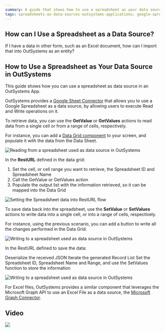 ```yaml
---
summary: A guide that shows how to use a spreadsheet as your data source in an OutSystems App.
tags: spreadsheets-as-data-sources-outsystems-applications; google-spreadsheet-as-data-source-outsystems-applications; data; entities; excel;
---
```

## How can I Use a Spreadsheet as a Data Source?

If I have a data in other form, such as an Excel document, how can I import that into OutSystems as an entity?

## How to Use a Spreadsheet as Your Data Source in OutSystems

This guide shows how you can use a spreadsheet as data source in an OutSystems App.

OutSystems provides a [Google Sheet Connector](https://www.outsystems.com/forge/component-overview/3058/google-sheets-connector) that allows you to use a Google Spreadsheet as a data source, by allowing users to execute Read and Write operations on it.

To retrieve data, you can use the **GetValue** or **GetValues** actions to read data from a single cell or from a range of cells, respectively.

For instance, you can add a [Data Grid component](https://www.outsystems.com/forge/component-overview/5554/data-grid) to your screen, and populate it with the data from the Data Sheet.

![Reading from a spreadsheet used as data source in OutSystems](images/outsystems-spreadsheet-data-source-read-example.png)

In the **RestURL** defined in the data grid:

1. Set the cell, or cell range you want to retrieve, the Spreadsheet ID and Spreadsheet Name
1. Call the GetValue or GetValues action
1. Populate the output list with the information retrieved, so it can be mapped into the Data Grid

![Setting the Spreadsheet data into RestURL flow](images/reading-spreadsheet-as-data-source-outsystems-logic-example.png)


To save data back into the spreadsheet, use the **SetValue** or **SetValues** actions to write data into a single cell, or into a range of cells, respectively.

For instance, using the previous scenario, you can add a button to write all the changes performed in the Data Grid.

![Writing to a spreadsheet used as data source in OutSystems](images/outsystems-spreadsheet-data-source-write-example.png)

In the RestURL defined to save the data:

Deserialize the received JSON
Iterate the generated Record List
Set the Spreadsheet ID, Spreadsheet Name and Range, and use the SetValues function to store the information

![Writing to a spreadsheet used as data source in OutSystems](images/writing-spreadsheet-as-data-source-outsystems-logic-example.png)


For Excel files, OutSystems provides a similar component that leverages the Microsoft Graph API to use an Excel File as a data source, the [Microsoft Graph Connector](https://www.outsystems.com/forge/component-overview/5552/microsoft-graph-connector).

## Video

[![](http://img.youtube.com/vi/FTgtC868wjU/0.jpg)](http://www.youtube.com/watch?v=FTgtC868wjU "OutSystems Bootstrap Database")

